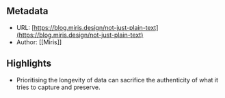 ## Metadata
* URL: [https://blog.miris.design/not-just-plain-text](https://blog.miris.design/not-just-plain-text)
* Author: [[Miris]]

## Highlights
* Prioritising the longevity of data can sacrifice the authenticity of what it tries to capture and preserve.